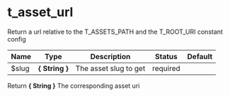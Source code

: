 # t_asset_url

Return a url relative to the T_ASSETS_PATH and the T_ROOT_URI constant config



Name  |  Type  |  Description  |  Status  |  Default
------------  |  ------------  |  ------------  |  ------------  |  ------------
$slug  |  **{ String }**  |  The asset slug to get  |  required  |

Return **{ String }** The corresponding asset uri